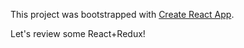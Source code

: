 This project was bootstrapped with [Create React App](https://github.com/facebookincubator/create-react-app).

Let's review some React+Redux!
